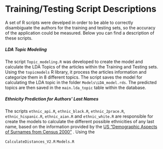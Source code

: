 # Training/Testing Script Descriptions

A set of R scripts were develped in order to be able to correctly disambiguate the authors for the training and testing sets, so the accuracy of the application could be measured. Below you can find a description of these scripts.

##### LDA Topic Modeling
The script `Topic_modeling.R` was developed to create the model and calculate the LDA Topics of the articles within the Training and Testing sets. Using the `topicmodels` R library, it process the articles information and categorize them in 8 different topics. The script saves the model for calculating the LDA topic in the folder `Models\LDA_model.rds`. The predicted topics are then saved in the `main.lda_topic` table within the database.

##### Ethnicity Prediction for Authors' Last Names
The scripts `ethnic_api.R`, `ethnic_black.R`, `ethnic_2prace.R`, `ethnic_hispanic.R`, `ethnic_aian.R` and `ethnic_white.R` are responsible for create the models to calculate the different possible ethnicities of any last name, based on the information provided by the [US “Demographic Aspects of Surnames from Census 2000”](http://www2.census.gov/topics/genealogy/%202000surnames/surnames.pdf) . Using the 

`CalculateDistances_V2.R`
`Models.R`
